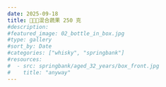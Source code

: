 ```yaml
---
date: 2025-09-18
title: 🥕🍌🍠混合蔬果 250 克
#description: 
#featured_image: 02_bottle_in_box.jpg
#type: gallery
#sort_by: Date
#categories: ["whisky", "springbank"]
#resources:
#  - src: springbank/aged_32_years/box_front.jpg
#    title: "anyway"
---
```

